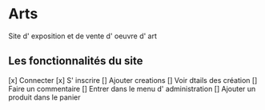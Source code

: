 # Arts
Site d' exposition et de vente d' oeuvre d' art

## Les fonctionnalités du site 
[x] Connecter 
[x] S' inscrire
[] Ajouter creations 
[] Voir dtails des création 
[] Faire un commentaire 
[] Entrer dans le menu d' administration 
[] Ajouter un produit dans le panier 
